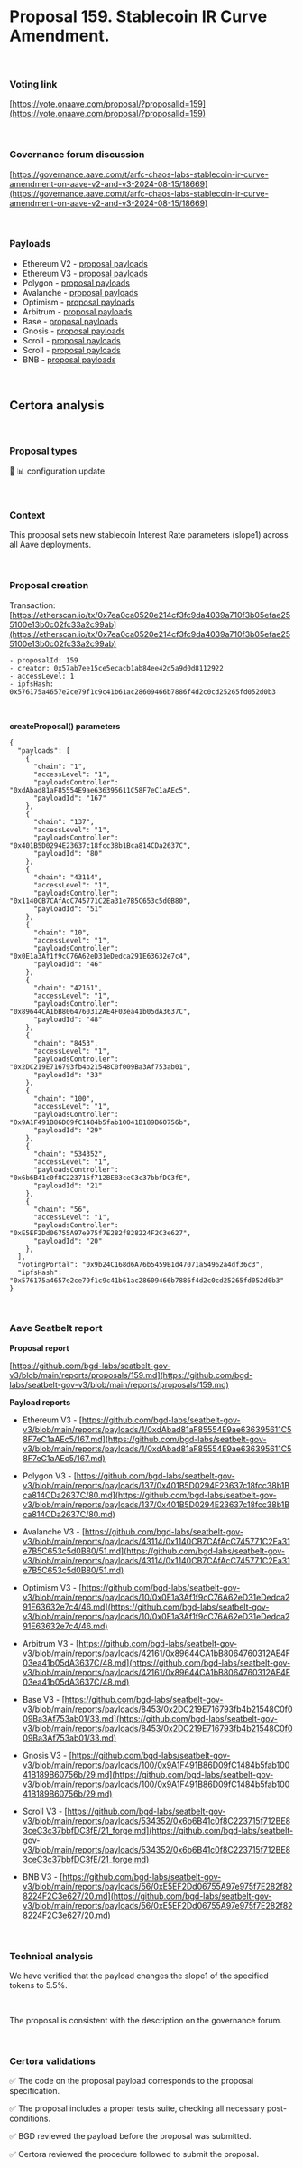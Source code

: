 # Proposal 159. Stablecoin IR Curve Amendment.

<br>

### Voting link

[https://vote.onaave.com/proposal/?proposalId=159](https://vote.onaave.com/proposal/?proposalId=159)

<br>

### Governance forum discussion

[https://governance.aave.com/t/arfc-chaos-labs-stablecoin-ir-curve-amendment-on-aave-v2-and-v3-2024-08-15/18669](https://governance.aave.com/t/arfc-chaos-labs-stablecoin-ir-curve-amendment-on-aave-v2-and-v3-2024-08-15/18669)

<br>

### Payloads

* Ethereum V2 - [proposal payloads](https://etherscan.io/address/0xF01D3312C0ce85FF1CC1023d996d6c19B300CbFf#code)
* Ethereum V3 - [proposal payloads](https://etherscan.io/address/0x26c72D1E40F66cC42A6D4D51F1b6c4692882c444#code)
* Polygon - [proposal payloads](https://polygonscan.com/address/0xBb4f1B3C90E95f596329Dc9b03D6e085f6E7050e#code)
* Avalanche - [proposal payloads](https://snowtrace.io/address/0x82AC7DeF04CDb12609De72E63F40A5571df76ac8/contract/43114/code)
* Optimism - [proposal payloads](https://optimistic.etherscan.io/address/0x8912C3A9Fe574818d37a49E29d617fD9833cd2B5#code)
* Arbitrum - [proposal payloads](https://arbiscan.io/address/0x9e3c0fdF879F211fd3e70039CA8a7E092338E231#code)
* Base - [proposal payloads](https://basescan.org/address/0x85E715F22D2DA66b7C6dD76d9774fc4c4AcD610b#code)
* Gnosis - [proposal payloads](https://gnosisscan.io/address/0x6bd088aA0BFa25138F1d4f0ff3D59f329DDC28A7#code)
* Scroll - [proposal payloads](https://gnosisscan.io/address/0x6bd088aA0BFa25138F1d4f0ff3D59f329DDC28A7#code)
* Scroll - [proposal payloads](https://scrollscan.com/address/0xdadC37EFA275a38c981818890a5985538EA554B3#code)
* BNB - [proposal payloads](https://bscscan.com/address/0xbaD3196e2b143f918Cb595f253F03aC7232376Bb#code)

<br>

## Certora analysis

<br>

### Proposal types

:wrench: :bar_chart: configuration update

<br>

### Context

This proposal sets new stablecoin Interest Rate parameters (slope1) across all Aave deployments.

<br>

### Proposal creation

Transaction: [https://etherscan.io/tx/0x7ea0ca0520e214cf3fc9da4039a710f3b05efae255100e13b0c02fc33a2c99ab](https://etherscan.io/tx/0x7ea0ca0520e214cf3fc9da4039a710f3b05efae255100e13b0c02fc33a2c99ab)

```
- proposalId: 159
- creator: 0x57ab7ee15ce5ecacb1ab84ee42d5a9d0d8112922
- accessLevel: 1
- ipfsHash: 0x576175a4657e2ce79f1c9c41b61ac28609466b7886f4d2c0cd25265fd052d0b3
```

<br>

**createProposal() parameters**

```
{
  "payloads": [ 
    { 
      "chain": "1", 
      "accessLevel": "1", 
      "payloadsController": "0xdAbad81aF85554E9ae636395611C58F7eC1aAEc5", 
      "payloadId": "167" 
    }, 
    { 
      "chain": "137", 
      "accessLevel": "1", 
      "payloadsController": "0x401B5D0294E23637c18fcc38b1Bca814CDa2637C", 
      "payloadId": "80" 
    }, 
    { 
      "chain": "43114", 
      "accessLevel": "1", 
      "payloadsController": "0x1140CB7CAfAcC745771C2Ea31e7B5C653c5d0B80", 
      "payloadId": "51" 
    }, 
    { 
      "chain": "10", 
      "accessLevel": "1", 
      "payloadsController": "0x0E1a3Af1f9cC76A62eD31eDedca291E63632e7c4", 
      "payloadId": "46" 
    }, 
    { 
      "chain": "42161", 
      "accessLevel": "1", 
      "payloadsController": "0x89644CA1bB8064760312AE4F03ea41b05dA3637C", 
      "payloadId": "48" 
    }, 
    { 
      "chain": "8453", 
      "accessLevel": "1", 
      "payloadsController": "0x2DC219E716793fb4b21548C0f009Ba3Af753ab01", 
      "payloadId": "33" 
    }, 
    { 
      "chain": "100", 
      "accessLevel": "1", 
      "payloadsController": "0x9A1F491B86D09fC1484b5fab10041B189B60756b", 
      "payloadId": "29" 
    }, 
    { 
      "chain": "534352", 
      "accessLevel": "1", 
      "payloadsController": "0x6b6B41c0f8C223715f712BE83ceC3c37bbfDC3fE", 
      "payloadId": "21" 
    }, 
    { 
      "chain": "56", 
      "accessLevel": "1", 
      "payloadsController": "0xE5EF2Dd06755A97e975f7E282f828224F2C3e627", 
      "payloadId": "20" 
    }, 
  ], 
  "votingPortal": "0x9b24C168d6A76b5459B1d47071a54962a4df36c3", 
  "ipfsHash": "0x576175a4657e2ce79f1c9c41b61ac28609466b7886f4d2c0cd25265fd052d0b3" 
}
```

<br>

### Aave Seatbelt report

**Proposal report**

[https://github.com/bgd-labs/seatbelt-gov-v3/blob/main/reports/proposals/159.md](https://github.com/bgd-labs/seatbelt-gov-v3/blob/main/reports/proposals/159.md)

**Payload reports**

* Ethereum V3 - [https://github.com/bgd-labs/seatbelt-gov-v3/blob/main/reports/payloads/1/0xdAbad81aF85554E9ae636395611C58F7eC1aAEc5/167.md](https://github.com/bgd-labs/seatbelt-gov-v3/blob/main/reports/payloads/1/0xdAbad81aF85554E9ae636395611C58F7eC1aAEc5/167.md)

* Polygon V3 - [https://github.com/bgd-labs/seatbelt-gov-v3/blob/main/reports/payloads/137/0x401B5D0294E23637c18fcc38b1Bca814CDa2637C/80.md](https://github.com/bgd-labs/seatbelt-gov-v3/blob/main/reports/payloads/137/0x401B5D0294E23637c18fcc38b1Bca814CDa2637C/80.md)

* Avalanche V3 - [https://github.com/bgd-labs/seatbelt-gov-v3/blob/main/reports/payloads/43114/0x1140CB7CAfAcC745771C2Ea31e7B5C653c5d0B80/51.md](https://github.com/bgd-labs/seatbelt-gov-v3/blob/main/reports/payloads/43114/0x1140CB7CAfAcC745771C2Ea31e7B5C653c5d0B80/51.md)

* Optimism V3 - [https://github.com/bgd-labs/seatbelt-gov-v3/blob/main/reports/payloads/10/0x0E1a3Af1f9cC76A62eD31eDedca291E63632e7c4/46.md](https://github.com/bgd-labs/seatbelt-gov-v3/blob/main/reports/payloads/10/0x0E1a3Af1f9cC76A62eD31eDedca291E63632e7c4/46.md)

* Arbitrum V3 - [https://github.com/bgd-labs/seatbelt-gov-v3/blob/main/reports/payloads/42161/0x89644CA1bB8064760312AE4F03ea41b05dA3637C/48.md](https://github.com/bgd-labs/seatbelt-gov-v3/blob/main/reports/payloads/42161/0x89644CA1bB8064760312AE4F03ea41b05dA3637C/48.md)

* Base V3 - [https://github.com/bgd-labs/seatbelt-gov-v3/blob/main/reports/payloads/8453/0x2DC219E716793fb4b21548C0f009Ba3Af753ab01/33.md](https://github.com/bgd-labs/seatbelt-gov-v3/blob/main/reports/payloads/8453/0x2DC219E716793fb4b21548C0f009Ba3Af753ab01/33.md)

* Gnosis V3 - [https://github.com/bgd-labs/seatbelt-gov-v3/blob/main/reports/payloads/100/0x9A1F491B86D09fC1484b5fab10041B189B60756b/29.md](https://github.com/bgd-labs/seatbelt-gov-v3/blob/main/reports/payloads/100/0x9A1F491B86D09fC1484b5fab10041B189B60756b/29.md)

* Scroll V3 - [https://github.com/bgd-labs/seatbelt-gov-v3/blob/main/reports/payloads/534352/0x6b6B41c0f8C223715f712BE83ceC3c37bbfDC3fE/21_forge.md](https://github.com/bgd-labs/seatbelt-gov-v3/blob/main/reports/payloads/534352/0x6b6B41c0f8C223715f712BE83ceC3c37bbfDC3fE/21_forge.md)

* BNB V3 - [https://github.com/bgd-labs/seatbelt-gov-v3/blob/main/reports/payloads/56/0xE5EF2Dd06755A97e975f7E282f828224F2C3e627/20.md](https://github.com/bgd-labs/seatbelt-gov-v3/blob/main/reports/payloads/56/0xE5EF2Dd06755A97e975f7E282f828224F2C3e627/20.md)

<br>

### Technical analysis

We have verified that the payload changes the slope1 of the specified tokens to 5.5%.


<br>

The proposal is consistent with the description on the governance forum.

<br>

### Certora validations

:white_check_mark: The code on the proposal payload corresponds to the proposal specification.

:white_check_mark: The proposal includes a proper tests suite, checking all necessary post-conditions. 

:white_check_mark: BGD reviewed the payload before the proposal was submitted. 

:white_check_mark: Certora reviewed the procedure followed to submit the proposal.
